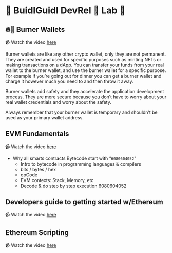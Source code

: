 # 🏰 BuidlGuidl DevRel 🧪 Lab 🧫

## 🔥👛 Burner Wallets

📹 Watch the video [here](https://www.youtube.com/watch?v=lMLsAr9fDPM&t=6s&ab_channel=AustinGriffith)

Burner wallets are like any other crypto wallet, only they are not permanent. They are created and used for specific purposes such as minting NFTs or making transactions on a dApp. You can transfer your funds from your real wallet to the burner wallet, and use the burner wallet for a specific purpose. For example if you’re going out for dinner you can get a burner wallet and charge it however much you need to and then throw it away.

Burner wallets add safety and they accelerate the application development process. They are more secure because you don’t have to worry about your real wallet credentials and worry about the safety.

Always remember  that your burner wallet is temporary and shouldn’t be used as your primary wallet address.

## EVM Fundamentals

📹 Watch the video [here](https://streamyard.com/9r6mxtvtvjn2)

- Why all smarts contracts Bytecode start with “`6080604052`"
    - Intro to bytecode in programming languages & compilers
    - bits / bytes / hex
    - opCode
    - EVM contexts: Stack, Memory, etc
    - Decode & do step by step execution 6080604052

## Developers guide to getting started w/Ethereum

📹 Watch the video [here](https://streamyard.com/24xai9gjqakv)

## Ethereum Scripting 

📹 Watch the video [here](https://streamyard.com/5w7m6c29njyd)
